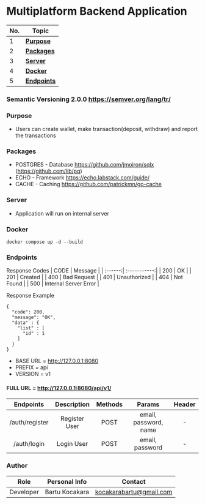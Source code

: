 # Multiplatform Backend Application
| No. | Topic                                                                   |
| --- | ----------------------------------------------------------------------- |
| 1   | [**Purpose**](#Purpose) |
| 2   | [**Packages**](#Packages) |
| 3   | [**Server**](#Server) |
| 4   | [**Docker**](#Docker) |
| 5   | [**Endpoints**](#Endpoints) |

### Semantic Versioning 2.0.0 https://semver.org/lang/tr/

### Purpose
- Users can create wallet, make transaction(deposit, withdraw) and report the transactions 

### Packages
- POSTGRES - Database https://github.com/jmoiron/sqlx (https://github.com/lib/pq)
- ECHO - Framework https://echo.labstack.com/guide/
- CACHE - Caching https://github.com/patrickmn/go-cache

### Server
- Application will run on internal server
### Docker
```
docker compose up -d --build
```
### Endpoints
Response Codes
| CODE  | Message |
| :------:|  :-----------:|
| 200 | OK |
| 201 | Created |
| 400 | Bad Request |
| 401 | Unauthorized |
| 404 | Not Found |
| 500 | Internal Server Error |

Response Example
```
{
  "code": 200,
  "message": "OK",
  "data" : {
    "list" : [
      "id" : 1
    ]
  }
}
```

- BASE URL = http://127.0.0.1:8080
- PREFIX = api
- VERSION = v1
#### FULL URL = http://127.0.0.1:8080/api/v1/
| Endpoints  | Description |  Methods | Params | Header |
| :------:|  :-----------:| :-----------:| :-----------:| :-----------:|
| /auth/register   | Register User  | POST | email, password, name | - |
| /auth/login   | Login User  | POST | email, password | - |

### Author
| Role  | Personal Info | Contact |
| :------:| :-----------:| :-----------:|
| Developer | Bartu Kocakara | kocakarabartu@gmail.com |
